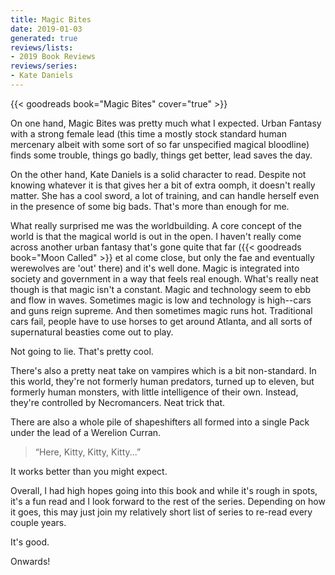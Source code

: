 ```yaml
---
title: Magic Bites
date: 2019-01-03
generated: true
reviews/lists:
- 2019 Book Reviews
reviews/series:
- Kate Daniels
---
```

{{< goodreads book="Magic Bites" cover="true" >}}

On one hand, Magic Bites was pretty much what I expected. Urban Fantasy with a strong female lead (this time a mostly stock standard human mercenary albeit with some sort of so far unspecified magical bloodline) finds some trouble, things go badly, things get better, lead saves the day.  

On the other hand, Kate Daniels is a solid character to read. Despite not knowing whatever it is that gives her a bit of extra oomph, it doesn't really matter. She has a cool sword, a lot of training, and can handle herself even in the presence of some big bads. That's more than enough for me.  

<!--more-->

What really surprised me was the worldbuilding. A core concept of the world is that the magical world is out in the open. I haven't really come across another urban fantasy that's gone quite that far ({{< goodreads book="Moon Called" >}} et al come close, but only the fae and eventually werewolves are 'out' there) and it's well done. Magic is integrated into society and government in a way that feels real enough. What's really neat though is that magic isn't a constant. Magic and technology seem to ebb and flow in waves. Sometimes magic is low and technology is high--cars and guns reign supreme. And then sometimes magic runs hot. Traditional cars fail, people have to use horses to get around Atlanta, and all sorts of supernatural beasties come out to play.  

Not going to lie. That's pretty cool.  

There's also a pretty neat take on vampires which is a bit non-standard. In this world, they're not formerly human predators, turned up to eleven, but formerly human monsters, with little intelligence of their own. Instead, they're controlled by Necromancers. Neat trick that.  

There are also a whole pile of shapeshifters all formed into a single Pack under the lead of a Werelion Curran.  

> “Here, Kitty, Kitty, Kitty...”

It works better than you might expect.  

Overall, I had high hopes going into this book and while it's rough in spots, it's a fun read and I look forward to the rest of the series. Depending on how it goes, this may just join my relatively short list of series to re-read every couple years.  

It's good.  

Onwards!


